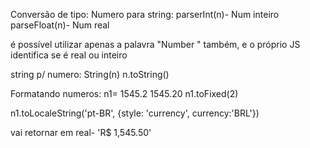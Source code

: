 Conversão de tipo:
Numero para string:
parserInt(n)- Num inteiro
parseFloat(n)- Num real

é possível utilizar apenas a palavra "Number " também, e o próprio JS identifica se é real ou inteiro

string p/ numero:
String(n)
n.toString()

Formatando numeros:
n1= 1545.2
1545.20
n1.toFixed(2)

n1.toLocaleString('pt-BR', {style: 'currency', currency:'BRL'})

vai retornar em real-  'R$ 1,545.50'